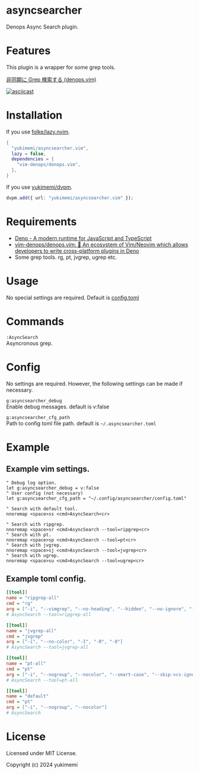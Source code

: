 # asyncsearcher

Denops Async Search plugin.

# Features 

This plugin is a wrapper for some grep tools.

[非同期に Grep 検索する (denops.vim)](https://zenn.dev/yukimemi/articles/2021-03-21-dps-asyngrep)

[![asciicast](https://asciinema.org/a/JFQPdITg4is48RwQLpcTLTIJv.svg)](https://asciinema.org/a/JFQPdITg4is48RwQLpcTLTIJv)

# Installation 

If you use [folke/lazy.nvim](https://github.com/folke/lazy.nvim).

```lua
{
  "yukimemi/asyncsearcher.vim",
  lazy = false,
  dependencies = {
    "vim-denops/denops.vim",
  },
}
```

If you use [yukimemi/dvpm](https://github.com/yukimemi/dvpm).

```typescript
dvpm.add({ url: "yukimemi/asyncsearcher.vim" });
```

# Requirements 

- [Deno - A modern runtime for JavaScript and TypeScript](https://deno.land/)
- [vim-denops/denops.vim: 🐜 An ecosystem of Vim/Neovim which allows developers to write cross-platform plugins in Deno](https://github.com/vim-denops/denops.vim)
- Some grep tools. rg, pt, jvgrep, ugrep etc.

# Usage 

No special settings are required.
Default is [config.toml](https://github.com/yukimemi/asyncsearcher.vim/blob/main/denops/asyncsearcher/config.toml)

# Commands 

`:AsyncSearch`                                                                
Asyncronous grep.

# Config 

No settings are required. However, the following settings can be made if necessary.

`g:asyncsearcher_debug`                        
Enable debug messages.
default is v:false

`g:asyncsearcher_cfg_path`                                          
Path to config toml file path.
default is `~/.asyncsearcher.toml`

# Example 

## Example vim settings.

```vim
" Debug log option.
let g:asyncsearcher_debug = v:false
" User config (not necessary)
let g:asyncsearcher_cfg_path = "~/.config/asyncsearcher/config.toml"

" Search with default tool.
nnoremap <space>ss <cmd>AsyncSearch<cr>

" Search with ripgrep.
nnoremap <space>sr <cmd>AsyncSearch --tool=ripgrep<cr>
" Search with pt.
nnoremap <space>sp <cmd>AsyncSearch --tool=pt<cr>
" Search with jvgrep.
nnoremap <space>sj <cmd>AsyncSearch --tool=jvgrep<cr>
" Search with ugrep.
nnoremap <space>su <cmd>AsyncSearch --tool=ugrep<cr>
```

## Example toml config.

```ini
[[tool]]
name = "ripgrep-all"
cmd = "rg"
arg = ["-i", "--vimgrep", "--no-heading", "--hidden", "--no-ignore", "--regexp"]
# AsyncSearch --tool=ripgrep-all

[[tool]]
name = "jvgrep-all"
cmd = "jvgrep"
arg = ["-i", "--no-color", "-I", "-R", "-8"]
# AsyncSearch --tool=jvgrep-all

[[tool]]
name = "pt-all"
cmd = "pt"
arg = ["-i", "--nogroup", "--nocolor", "--smart-case", "--skip-vcs-ignores", "--hidden"]
# AsyncSearch --tool=pt-all

[[tool]]
name = "default"
cmd = "pt"
arg = ["-i", "--nogroup", "--nocolor"]
# AsyncSearch
```

# License 

Licensed under MIT License.

Copyright (c) 2024 yukimemi

